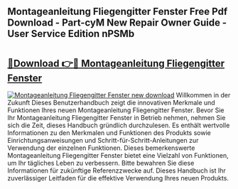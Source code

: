 ## Montageanleitung Fliegengitter Fenster Free Pdf Download - Part-cyM New Repair Owner Guide - User Service Edition nPSMb

# <h2><a href="http://df6bni.blite.top/?on=Montageanleitung+Fliegengitter+Fenster">🔗Download 👉🔴 Montageanleitung Fliegengitter Fenster</a></h2>

[![Montageanleitung Fliegengitter Fenster new download](https://i.imgur.com/lujVjoI.png)](http://df6bni.blite.top/?on=Montageanleitung+Fliegengitter+Fenster)
Willkommen in der Zukunft Dieses Benutzerhandbuch zeigt die innovativen Merkmale und Funktionen Ihres neuen Montageanleitung Fliegengitter Fenster. Bevor Sie Ihr Montageanleitung Fliegengitter Fenster in Betrieb nehmen, nehmen Sie sich die Zeit, dieses Handbuch gründlich durchzulesen. Es enthält wertvolle Informationen zu den Merkmalen und Funktionen des Produkts sowie Einrichtungsanweisungen und Schritt-für-Schritt-Anleitungen zur Verwendung der einzelnen Funktionen. Dieses bemerkenswerte Montageanleitung Fliegengitter Fenster bietet eine Vielzahl von Funktionen, um Ihr tägliches Leben zu verbessern. Bitte bewahren Sie diese Informationen für zukünftige Referenzzwecke auf. Dieses Handbuch ist Ihr zuverlässiger Leitfaden für die effektive Verwendung Ihres neuen Produkts.
